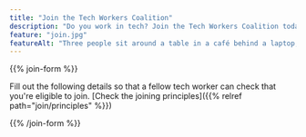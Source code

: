 ```yaml
---
title: "Join the Tech Workers Coalition"
description: "Do you work in tech? Join the Tech Workers Coalition today! You'll stand stronger together with other workers."
feature: "join.jpg"
featureAlt: "Three people sit around a table in a café behind a laptop, laughing together, pointing at a mobile phone. Image by Ketut Subiyanto on Pexels."
---
```


{{% join-form %}}

Fill out the following details so that a fellow tech worker can check that you're eligible to join.
[Check the joining principles]({{% relref path="join/principles" %}})

{{% /join-form %}}
